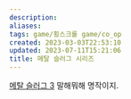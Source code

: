 ```yaml
---
description:
aliases: 
tags: game/횡스크롤 game/co_op 
created: 2023-03-03T22:53:10
updated: 2023-07-11T15:21:06
title: 메탈 슬러그 시리즈
---
```

[메탈 슬러그 3](https://store.steampowered.com/app/250180/METAL_SLUG_3/) 말해뭐해 명작이지.